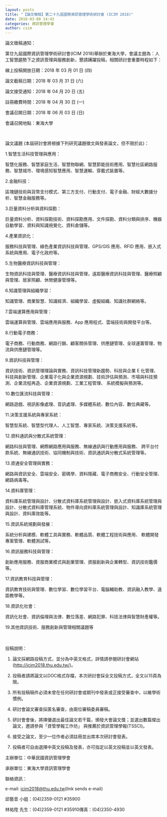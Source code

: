 ```yaml
---
layout: posts
title: "【論文徵稿】第二十九屆國際資訊管理學術研討會 (ICIM 2018)"
date: 2018-03-08 14:43
categories: 資訊管理學會
author: csim
---
```


論文徵稿通知：

第廿九屆國際資訊管理學術研討會(ICIM 2018)舉辦於東海大學，會議主題為：人工智慧趨勢下之資訊管理與服務創新，懇請踴躍投稿，相關研討會重要時程如下：

線上投稿開放日期：2018 年 03 月 01 日 (四)

論文截稿日期：2018 年 03 月 31 日 (六)

論文接受通知：2018 年 04 月 20 日 (五)

註冊繳費時間：2018 年 04 月 30 日 (一)

會議召開日期：2018 年 06 月 03 日 (日)

會議召開地點：東海大學

 

論文議題 (本屆研討會將根據下列研究議題徵文與發表論文，但不限於此)：

1.智慧生活科技管理與應用：

智慧化服務、智慧家庭生活、智慧物聯網、智慧節能技術應用、智慧社區網路服務、智慧城市、環境感知智慧應用、智慧運輸、穿戴式裝置等。

2.金融科技：

區塊鏈技術與貨幣支付模式、第三方支付、行動支付、電子金融、財經大數據分析、智慧金融服務等。

3.巨量資料分析與資料探勘：

巨量資料分析、資料探勘技術、資料探勘應用、文件探勘、資料分類與排序、機器自動學習、資料與知識視覺化、資料倉儲等。

4.產業資訊化：

服務科技與管理、綠色產業資訊科技與管理、GPS/GIS 應用、RFID 應用、嵌入式系統與應用、電子化政府等。

5.生物醫療資訊科技與管理：

生物資訊科技與管理、醫療資訊科技與管理，遠距醫療資訊科技與管理、醫療照顧與管理、居家照顧、休閒健康管理等。

6.知識管理與組織學習：

知識管理、商業智慧、知識經濟、組織學習、虛擬組織、知識社群網絡等。

7.雲端運算應用與管理：

雲端運算與管理、雲端應用與服務、App 應用程式、雲端技術與開發平台等。

8.行動電子商務：

電子商務、行動商務、網路行銷、顧客關係管理、供應鏈管理、全球運籌管理、物流與供應鏈管理等。

9.資訊科技與管理：

資訊技術、資訊管理理論與實務、資訊科技管理新趨勢、科技與企業 E 化管理、科技與創新管理、企業電子化與企業資源規劃、技術評估與預測、市場與科技預測、企業流程再造、企業資源規劃、工業工程管理、 系統模擬與預測等。

10.數位匯流科技與管理：

網路遊戲、視訊影像處理、音訊處理、多媒體系統、數位內容、數位典藏等。

11.決策支援系統與專家系統：

智慧型系統、智慧型代理人、人工智慧、專家系統、決策支援系統等。

12.資料通訊與分散式系統管理：

網路科技與管理、網際網路應用與服務、無線通訊與行動應用與服務、 跨平台付款系統、無線通訊技術、協同機制與技術、資訊通訊與分散式系統管理等。

13.資通安全管理與實務：

網路與資訊安全、雲端安全、密碼學、資料隱藏、電子商務安全、行動安全管理、網路病毒等。

14.資料庫管理：

資料庫系統管理與設計、分散式資料庫系統管理與設計、嵌入式資料庫系統管理與設計、分散式資料庫管理系統、物件導向資料庫系統管理與設計、知識庫系統管理與設計、資料庫效能等。

15.資訊系統規劃與發展：

系統分析與建模、軟體工具與實務、軟體品質、軟體工程技術與應用、 軟體開發專案管理、軟體測試等。

16.資訊服務科技與管理：

創新應用服務、資服商業模式與創業管理、資服創新與企業轉型、資訊技術鑑價等。

17.資訊教育科技與管理：

資訊教育技術與管理、數位學習、數位學習平台、電腦輔助教、資訊融入教學、遠距教學等。

18.資訊化社會：

資訊化社會、資訊倫理與法律、數位落差、網路犯罪、科技法律與智慧財產權等。

19.其他資訊技術、服務創新與管理相關議題等

 　

投稿說明：

1. 論文採網路投稿方式，並分為中英文格式，詳情請參閱研討會網站 (http://icim2018.thu.edu.tw/)。

2. 投稿者請將論文以DOC格式存檔，本次研討會採全文投稿方式，全文以15頁為限。

3. 所有投稿稿件必須未曾在任何研討會或期刊中發表或正接受審查中，以維學術慣例。

4. 研討會論文審查採匿名審查，由兩位審稿委員審稿。

5. 研討會會後，將擇優選出最佳論文若干篇，頒發大會論文獎；並選出數篇傑出論文，邀請參與「資管學報工作坊」 與推薦於資訊管理學報(TSSCI)。

6. 接受之論文，至少一位作者必須註冊並出席本次研討會發表。

7. 投稿者可自由選擇中英文投稿及發表，亦可指定以英文投稿並以英文發表。

主辦單位：中華民國資訊管理學會

承辦單位：東海大學資訊管理學會

聯絡資訊：

e-mail: icim2018@thu.edu.tw(link sends e-mail) 

邱藝音 小姐：(04)2359-0121 #35900

林祐陞 先生：(04)2359-0121 #35910傳真：(04)2350-4930
